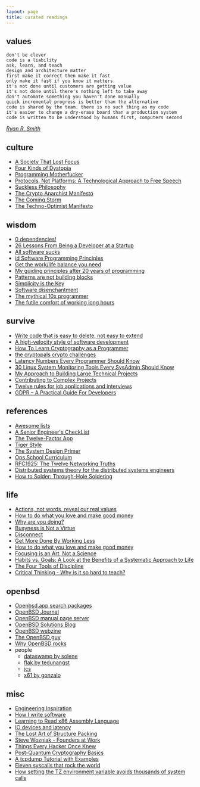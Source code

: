 ```yaml
---
layout: page
title: curated readings
---
```

## values

```
don't be clever
code is a liability
ask, learn, and teach
design and architecture matter
first make it correct then make it fast
only make it fast if you know it matters
it's not done until customers are getting value
it's not done until there's nothing left to take away
don't automate something you haven't done manually
quick incremental progress is better than the alternative
code is shared by the team. there is no such thing as my code
it's easier to change a dry-erase board than a production system
code is written to be understood by humans first, computers second
```
[_Ryan R. Smith_](https://r.32k.io/eng-vals)

## culture
- [A Society That Lost Focus](https://ploum.net/2024-03-18-lost-focus.html)
- [Four Kinds of Dystopia](https://expressiveegg.org/four-kinds-dystopia/)
- [Programming Motherfucker](https://programming-motherfucker.com/)
- [Protocols, Not Platforms: A Technological Approach to Free Speech](https://knightcolumbia.org/content/protocols-not-platforms-a-technological-approach-to-free-speech)
- [Suckless Philosophy](https://suckless.org/philosophy/)
- [The Crypto Anarchist Manifesto](https://groups.csail.mit.edu/mac/classes/6.805/articles/crypto/cypherpunks/may-crypto-manifesto.html)
- [The Coming Storm](https://dark.fi/manifesto.html)
- [The Techno-Optimist Manifesto](https://andrewkelley.me/post/the-techno-optimist-manifesto.html)

## wisdom
- [0 dependencies!](https://www.tbray.org/ongoing/When/202x/2024/09/04/0dependencies)
- [26 Lessons From Being a Developer at a Startup](https://blog.stephanbehnke.com/26-lessons-from-being-a-developer-at-a-startup/)
- [All software sucks](http://harmful.cat-v.org/software/)
- [id Software Programming Principles](https://tomlutzenberger.github.io/id-software-programming-principles/)
- [Get the work/life balance you need](https://codewithoutrules.com/worklife/)
- [My guiding principles after 20 years of programming](https://alexewerlof.medium.com/my-guiding-principles-after-20-years-of-programming-a087dc55596c)
- [Patterns are not building blocks](http://the-whiteboard.github.io/2016/09/02/patterns.html)
- [Simplicity is the Key](http://www.extremeprogramming.org/rules/simple.html)
- [Software disenchantment](https://tonsky.me/blog/disenchantment/)
- [The mythical 10x programmer](http://antirez.com/news/112)
- [The futile comfort of working long hours](https://codewithoutrules.com/2018/02/11/working-long-hours/)

## survive
- [Write code that is easy to delete, not easy to extend](https://programmingisterrible.com/post/139222674273/write-code-that-is-easy-to-delete-not-easy-to)
- [A high-velocity style of software development](https://mihaiolteanu.me/interactive-dev)
- [How To Learn Cryptography as a Programmer](https://soatok.blog/2020/06/10/how-to-learn-cryptography-as-a-programmer/)
- [the cryptopals crypto challenges](https://cryptopals.com/)
- [Latency Numbers Every Programmer Should Know](https://colin-scott.github.io/personal_website/research/interactive_latency.html)
- [30 Linux System Monitoring Tools Every SysAdmin Should Know](https://www.cyberciti.biz/tips/top-linux-monitoring-tools.html)
- [My Approach to Building Large Technical Projects](https://mitchellh.com/writing/building-large-technical-projects)
- [Contributing to Complex Projects](https://mitchellh.com/writing/contributing-to-complex-projects)
- [Twelve rules for job applications and interviews](https://vurt.org/articles/twelve-rules/)
- [GDPR – A Practical Guide For Developers](https://techblog.bozho.net/gdpr-practical-guide-developers/)

## references
- [Awesome lists](https://github.com/sindresorhus/awesome)
- [A Senior Engineer's CheckList](https://web.archive.org/web/20240722160205/https://littleblah.com/post/2019-09-01-senior-engineer-checklist/)
- [The Twelve-Factor App](https://12factor.net/)
- [Tiger Style](https://github.com/tigerbeetle/tigerbeetle/blob/main/docs/TIGER_STYLE.md)
- [The System Design Primer](https://github.com/donnemartin/system-design-primer)
- [Ops School Curriculum](https://www.opsschool.org/)
- [RFC1925: The Twelve Networking Truths](https://www.rfc-editor.org/rfc/rfc1925)
- [Distributed systems theory for the distributed systems engineers](https://www.the-paper-trail.org/post/2014-08-09-distributed-systems-theory-for-the-distributed-systems-engineer/)
- [How to Solder: Through-Hole Soldering](https://learn.sparkfun.com/tutorials/how-to-solder-through-hole-soldering)

## life
- [Actions, not words, reveal our real values](https://sive.rs/arv)
- [How to do what you love and make good money](https://sive.rs/balance)
- [Why are you doing?](https://sive.rs/why)
- [Busyness is Not a Virtue](https://blog.idonethis.com/busyness-not-virtue/)
- [Disconnect](https://sive.rs/dc)
- [Get More Done By Working Less](https://fs.blog/get-more-done-by-working-less/)
- [How to do what you love and make good money](https://sive.rs/balance)
- [Focusing is an Art, Not a Science](https://web.archive.org/web/20230120001146/https://fs.blog/focusing-art-not-science/)
- [Habits vs. Goals: A Look at the Benefits of a Systematic Approach to Life](https://fs.blog/habits-vs-goals/)
- [The Four Tools of Discipline](https://fs.blog/the-four-tools-of-discipline/)
- [Critical Thinking - Why is it so hard to teach?](https://www.scribd.com/doc/52187953/Critical-Thinking?secret_password=2mquzbsbo6fq6txhqba5#full)

## openbsd
- [Openbsd.app search packages](https://openbsd.app/)
- [OpenBSD Journal](https://undeadly.org)
- [OpenBSD manual page server](https://man.openbsd.org/)
- [OpenBSD Solutions Blog](https://obsd.solutions/en/blog/index.html)
- [OpenBSD webzine](https://webzine.puffy.cafe/)
- [The OpenBSD guy](https://www.youtube.com/@TheOpenBSDguy)
- [Why OpenBSD rocks](https://why-openbsd.rocks/)
- people
	- [dataswamp by solene](https://dataswamp.org/~solene/)
	- [flak by tedunangst](https://flak.tedunangst.com/)
	- [jcs](https://jcs.org/)
	- [x61 by gonzalo](https://x61.ar/log/)

## misc
- [Engineering Inspiration](https://r.32k.io/eng-inspiration)
- [How I write software](https://programmingisterrible.com/post/102153932958/how-i-write-software)
- [Learning to Read x86 Assembly Language](https://patshaughnessy.net/2016/11/26/learning-to-read-x86-assembly-language)
- [IO devices and latency](https://planetscale.com/blog/io-devices-and-latency)
- [The Lost Art of Structure Packing](http://www.catb.org/esr/structure-packing/)
- [Steve Wozniak - Founders at Work](https://web.archive.org/web/20240327140802/http://www.foundersatwork.com/steve-wozniak.html)
- [Things Every Hacker Once Knew](http://www.catb.org/esr/faqs/things-every-hacker-once-knew/)
- [Post-Quantum Cryptography Basics](https://matduggan.com/post-quantum-cryptography-basics/)
- [A tcpdump Tutorial with Examples](https://danielmiessler.com/blog/tcpdump)
- [Eleven syscalls that rock the world](https://www.cloudatomiclab.com/prosyscall/)
- [How setting the TZ environment variable avoids thousands of system calls](https://blog.packagecloud.io/set-environment-variable-save-thousands-of-system-calls/)

